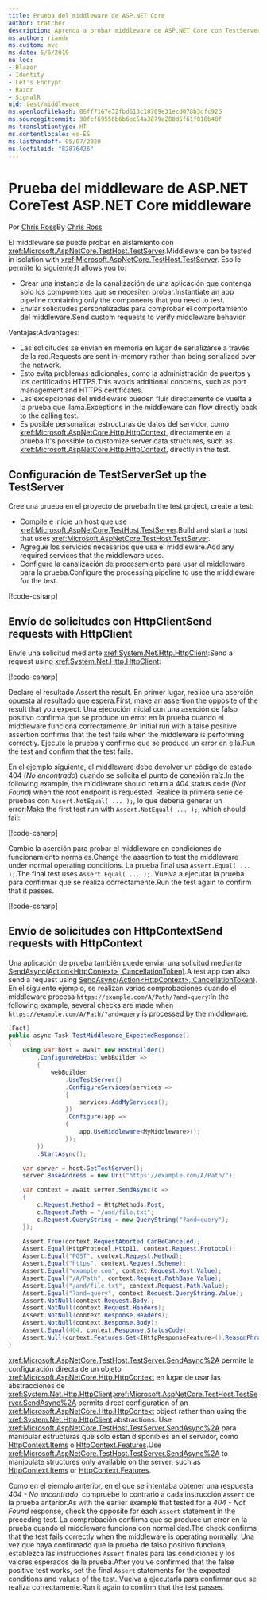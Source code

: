 ```yaml
---
title: Prueba del middleware de ASP.NET Core
author: tratcher
description: Aprenda a probar middleware de ASP.NET Core con TestServer.
ms.author: riande
ms.custom: mvc
ms.date: 5/6/2019
no-loc:
- Blazor
- Identity
- Let's Encrypt
- Razor
- SignalR
uid: test/middleware
ms.openlocfilehash: 06ff7167e32fbd613c18709e31ecd078b3dfc926
ms.sourcegitcommit: 30fcf69556b6b6ec54a3879e280d5f61f018b48f
ms.translationtype: HT
ms.contentlocale: es-ES
ms.lasthandoff: 05/07/2020
ms.locfileid: "82876426"
---
```

# <a name="test-aspnet-core-middleware"></a><span data-ttu-id="79d5e-103">Prueba del middleware de ASP.NET Core</span><span class="sxs-lookup"><span data-stu-id="79d5e-103">Test ASP.NET Core middleware</span></span>

<span data-ttu-id="79d5e-104">Por [Chris Ross](https://github.com/Tratcher)</span><span class="sxs-lookup"><span data-stu-id="79d5e-104">By [Chris Ross](https://github.com/Tratcher)</span></span>

<span data-ttu-id="79d5e-105">El middleware se puede probar en aislamiento con <xref:Microsoft.AspNetCore.TestHost.TestServer>.</span><span class="sxs-lookup"><span data-stu-id="79d5e-105">Middleware can be tested in isolation with <xref:Microsoft.AspNetCore.TestHost.TestServer>.</span></span> <span data-ttu-id="79d5e-106">Eso le permite lo siguiente:</span><span class="sxs-lookup"><span data-stu-id="79d5e-106">It allows you to:</span></span>

* <span data-ttu-id="79d5e-107">Crear una instancia de la canalización de una aplicación que contenga solo los componentes que se necesiten probar.</span><span class="sxs-lookup"><span data-stu-id="79d5e-107">Instantiate an app pipeline containing only the components that you need to test.</span></span>
* <span data-ttu-id="79d5e-108">Enviar solicitudes personalizadas para comprobar el comportamiento del middleware.</span><span class="sxs-lookup"><span data-stu-id="79d5e-108">Send custom requests to verify middleware behavior.</span></span>

<span data-ttu-id="79d5e-109">Ventajas:</span><span class="sxs-lookup"><span data-stu-id="79d5e-109">Advantages:</span></span>

* <span data-ttu-id="79d5e-110">Las solicitudes se envían en memoria en lugar de serializarse a través de la red.</span><span class="sxs-lookup"><span data-stu-id="79d5e-110">Requests are sent in-memory rather than being serialized over the network.</span></span>
* <span data-ttu-id="79d5e-111">Esto evita problemas adicionales, como la administración de puertos y los certificados HTTPS.</span><span class="sxs-lookup"><span data-stu-id="79d5e-111">This avoids additional concerns, such as port management and HTTPS certificates.</span></span>
* <span data-ttu-id="79d5e-112">Las excepciones del middleware pueden fluir directamente de vuelta a la prueba que llama.</span><span class="sxs-lookup"><span data-stu-id="79d5e-112">Exceptions in the middleware can flow directly back to the calling test.</span></span>
* <span data-ttu-id="79d5e-113">Es posible personalizar estructuras de datos del servidor, como <xref:Microsoft.AspNetCore.Http.HttpContext>, directamente en la prueba.</span><span class="sxs-lookup"><span data-stu-id="79d5e-113">It's possible to customize server data structures, such as <xref:Microsoft.AspNetCore.Http.HttpContext>, directly in the test.</span></span>

## <a name="set-up-the-testserver"></a><span data-ttu-id="79d5e-114">Configuración de TestServer</span><span class="sxs-lookup"><span data-stu-id="79d5e-114">Set up the TestServer</span></span>

<span data-ttu-id="79d5e-115">Cree una prueba en el proyecto de prueba:</span><span class="sxs-lookup"><span data-stu-id="79d5e-115">In the test project, create a test:</span></span>

* <span data-ttu-id="79d5e-116">Compile e inicie un host que use <xref:Microsoft.AspNetCore.TestHost.TestServer>.</span><span class="sxs-lookup"><span data-stu-id="79d5e-116">Build and start a host that uses <xref:Microsoft.AspNetCore.TestHost.TestServer>.</span></span>
* <span data-ttu-id="79d5e-117">Agregue los servicios necesarios que usa el middleware.</span><span class="sxs-lookup"><span data-stu-id="79d5e-117">Add any required services that the middleware uses.</span></span>
* <span data-ttu-id="79d5e-118">Configure la canalización de procesamiento para usar el middleware para la prueba.</span><span class="sxs-lookup"><span data-stu-id="79d5e-118">Configure the processing pipeline to use the middleware for the test.</span></span>

[!code-csharp[](middleware/samples_snapshot/3.x/setup.cs?highlight=4-18)]

## <a name="send-requests-with-httpclient"></a><span data-ttu-id="79d5e-119">Envío de solicitudes con HttpClient</span><span class="sxs-lookup"><span data-stu-id="79d5e-119">Send requests with HttpClient</span></span>
<span data-ttu-id="79d5e-120">Envíe una solicitud mediante <xref:System.Net.Http.HttpClient>:</span><span class="sxs-lookup"><span data-stu-id="79d5e-120">Send a request using <xref:System.Net.Http.HttpClient>:</span></span>

[!code-csharp[](middleware/samples_snapshot/3.x/request.cs?highlight=20)]

<span data-ttu-id="79d5e-121">Declare el resultado.</span><span class="sxs-lookup"><span data-stu-id="79d5e-121">Assert the result.</span></span> <span data-ttu-id="79d5e-122">En primer lugar, realice una aserción opuesta al resultado que espera.</span><span class="sxs-lookup"><span data-stu-id="79d5e-122">First, make an assertion the opposite of the result that you expect.</span></span> <span data-ttu-id="79d5e-123">Una ejecución inicial con una aserción de falso positivo confirma que se produce un error en la prueba cuando el middleware funciona correctamente.</span><span class="sxs-lookup"><span data-stu-id="79d5e-123">An initial run with a false positive assertion confirms that the test fails when the middleware is performing correctly.</span></span> <span data-ttu-id="79d5e-124">Ejecute la prueba y confirme que se produce un error en ella.</span><span class="sxs-lookup"><span data-stu-id="79d5e-124">Run the test and confirm that the test fails.</span></span>

<span data-ttu-id="79d5e-125">En el ejemplo siguiente, el middleware debe devolver un código de estado 404 (*No encontrado*) cuando se solicita el punto de conexión raíz.</span><span class="sxs-lookup"><span data-stu-id="79d5e-125">In the following example, the middleware should return a 404 status code (*Not Found*) when the root endpoint is requested.</span></span> <span data-ttu-id="79d5e-126">Realice la primera serie de pruebas con `Assert.NotEqual( ... );`, lo que debería generar un error:</span><span class="sxs-lookup"><span data-stu-id="79d5e-126">Make the first test run with `Assert.NotEqual( ... );`, which should fail:</span></span>

[!code-csharp[](middleware/samples_snapshot/3.x/false-failure-check.cs?highlight=22)]

<span data-ttu-id="79d5e-127">Cambie la aserción para probar el middleware en condiciones de funcionamiento normales.</span><span class="sxs-lookup"><span data-stu-id="79d5e-127">Change the assertion to test the middleware under normal operating conditions.</span></span> <span data-ttu-id="79d5e-128">La prueba final usa `Assert.Equal( ... );`.</span><span class="sxs-lookup"><span data-stu-id="79d5e-128">The final test uses `Assert.Equal( ... );`.</span></span> <span data-ttu-id="79d5e-129">Vuelva a ejecutar la prueba para confirmar que se realiza correctamente.</span><span class="sxs-lookup"><span data-stu-id="79d5e-129">Run the test again to confirm that it passes.</span></span>

[!code-csharp[](middleware/samples_snapshot/3.x/final-test.cs?highlight=22)]

## <a name="send-requests-with-httpcontext"></a><span data-ttu-id="79d5e-130">Envío de solicitudes con HttpContext</span><span class="sxs-lookup"><span data-stu-id="79d5e-130">Send requests with HttpContext</span></span>

<span data-ttu-id="79d5e-131">Una aplicación de prueba también puede enviar una solicitud mediante [SendAsync(Action\<HttpContext>, CancellationToken)](xref:Microsoft.AspNetCore.TestHost.TestServer.SendAsync%2A).</span><span class="sxs-lookup"><span data-stu-id="79d5e-131">A test app can also send a request using [SendAsync(Action\<HttpContext>, CancellationToken)](xref:Microsoft.AspNetCore.TestHost.TestServer.SendAsync%2A).</span></span> <span data-ttu-id="79d5e-132">En el siguiente ejemplo, se realizan varias comprobaciones cuando el middleware procesa `https://example.com/A/Path/?and=query`:</span><span class="sxs-lookup"><span data-stu-id="79d5e-132">In the following example, several checks are made when `https://example.com/A/Path/?and=query` is processed by the middleware:</span></span>

```csharp
[Fact]
public async Task TestMiddleware_ExpectedResponse()
{
    using var host = await new HostBuilder()
        .ConfigureWebHost(webBuilder =>
        {
            webBuilder
                .UseTestServer()
                .ConfigureServices(services =>
                {
                    services.AddMyServices();
                })
                .Configure(app =>
                {
                    app.UseMiddleware<MyMiddleware>();
                });
        })
        .StartAsync();

    var server = host.GetTestServer();
    server.BaseAddress = new Uri("https://example.com/A/Path/");

    var context = await server.SendAsync(c =>
    {
        c.Request.Method = HttpMethods.Post;
        c.Request.Path = "/and/file.txt";
        c.Request.QueryString = new QueryString("?and=query");
    });

    Assert.True(context.RequestAborted.CanBeCanceled);
    Assert.Equal(HttpProtocol.Http11, context.Request.Protocol);
    Assert.Equal("POST", context.Request.Method);
    Assert.Equal("https", context.Request.Scheme);
    Assert.Equal("example.com", context.Request.Host.Value);
    Assert.Equal("/A/Path", context.Request.PathBase.Value);
    Assert.Equal("/and/file.txt", context.Request.Path.Value);
    Assert.Equal("?and=query", context.Request.QueryString.Value);
    Assert.NotNull(context.Request.Body);
    Assert.NotNull(context.Request.Headers);
    Assert.NotNull(context.Response.Headers);
    Assert.NotNull(context.Response.Body);
    Assert.Equal(404, context.Response.StatusCode);
    Assert.Null(context.Features.Get<IHttpResponseFeature>().ReasonPhrase);
}
```

<span data-ttu-id="79d5e-133"><xref:Microsoft.AspNetCore.TestHost.TestServer.SendAsync%2A> permite la configuración directa de un objeto <xref:Microsoft.AspNetCore.Http.HttpContext> en lugar de usar las abstracciones de <xref:System.Net.Http.HttpClient>.</span><span class="sxs-lookup"><span data-stu-id="79d5e-133"><xref:Microsoft.AspNetCore.TestHost.TestServer.SendAsync%2A> permits direct configuration of an <xref:Microsoft.AspNetCore.Http.HttpContext> object rather than using the <xref:System.Net.Http.HttpClient> abstractions.</span></span> <span data-ttu-id="79d5e-134">Use <xref:Microsoft.AspNetCore.TestHost.TestServer.SendAsync%2A> para manipular estructuras que solo están disponibles en el servidor, como [HttpContext.Items](xref:Microsoft.AspNetCore.Http.HttpContext.Items) o [HttpContext.Features](xref:Microsoft.AspNetCore.Http.HttpContext.Features).</span><span class="sxs-lookup"><span data-stu-id="79d5e-134">Use <xref:Microsoft.AspNetCore.TestHost.TestServer.SendAsync%2A> to manipulate structures only available on the server, such as [HttpContext.Items](xref:Microsoft.AspNetCore.Http.HttpContext.Items) or [HttpContext.Features](xref:Microsoft.AspNetCore.Http.HttpContext.Features).</span></span>

<span data-ttu-id="79d5e-135">Como en el ejemplo anterior, en el que se intentaba obtener una respuesta *404 - No encontrado*, compruebe lo contrario a cada instrucción `Assert` de la prueba anterior.</span><span class="sxs-lookup"><span data-stu-id="79d5e-135">As with the earlier example that tested for a *404 - Not Found* response, check the opposite for each `Assert` statement in the preceding test.</span></span> <span data-ttu-id="79d5e-136">La comprobación confirma que se produce un error en la prueba cuando el middleware funciona con normalidad.</span><span class="sxs-lookup"><span data-stu-id="79d5e-136">The check confirms that the test fails correctly when the middleware is operating normally.</span></span> <span data-ttu-id="79d5e-137">Una vez que haya confirmado que la prueba de falso positivo funciona, establezca las instrucciones `Assert` finales para las condiciones y los valores esperados de la prueba.</span><span class="sxs-lookup"><span data-stu-id="79d5e-137">After you've confirmed that the false positive test works, set the final `Assert` statements for the expected conditions and values of the test.</span></span> <span data-ttu-id="79d5e-138">Vuelva a ejecutarla para confirmar que se realiza correctamente.</span><span class="sxs-lookup"><span data-stu-id="79d5e-138">Run it again to confirm that the test passes.</span></span>
